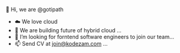 👋 Hi, we are @gotipath
- ☁️ We love cloud
- 🌱 We are building future of hybrid cloud ...
- 💞️ I’m looking for forntend software engineers to join our team...
- 📫 Send CV at join@kodezam.com ...

<!---
kodezamdev/kodezamdev is a ✨ special ✨ repository because its `README.md` (this file) appears on your GitHub profile.
You can click the Preview link to take a look at your changes.
--->
